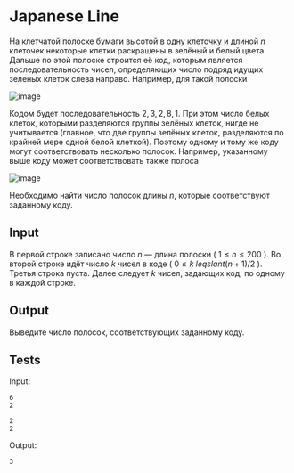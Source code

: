 # Japanese Line
На клетчатой полоске бумаги высотой в одну клеточку и длиной $n$ клеточек некоторые клетки раскрашены в зелёный и белый цвета. Дальше по этой полоске строится её код, которым является последовательность чисел, определяющих число подряд идущих зеленых клеток слева направо. Например, для такой полоски

![image](https://user-images.githubusercontent.com/93089691/209365940-c9ce18e7-71c2-448e-b59c-c6788d94cc80.png)

Кодом будет последовательность $2, 3, 2, 8, 1$. При этом число белых клеток, которыми разделяются группы зелёных клеток, нигде не учитывается (главное, что две группы зелёных клеток, разделяются по крайней мере одной белой клеткой). Поэтому одному и тому же коду могут соответствовать несколько полосок. Например, указанному выше коду может соответствовать также полоса

![image](https://user-images.githubusercontent.com/93089691/209365991-0d785430-6b86-4d47-bb55-eb57d0da2c04.png)

Необходимо найти число полосок длины $n$, которые соответствуют заданному коду.

## Input
В первой строке записано число $n$ — длина полоски ( $1 \leqslant n \leqslant 200$ ). Во второй строке идёт число $k$ чисел в коде ( $0 \leqslant k \;leqslant (n + 1) / 2$ ). Третья строка пуста. Далее следует $k$ чисел, задающих код, по одному в каждой строке.

## Output
Выведите число полосок, соответствующих заданному коду.

## Tests
Input:
```
6
2

2
2
```
Output:
```
3
```
